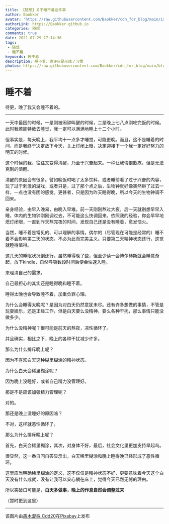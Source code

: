 ```yaml
---
title: 【随想】关于睡不着这件事
author: Baokker
avatar: 'https://raw.githubusercontent.com/Baokker/cdn_for_blog/main/img/custom/avatar.jpg'
authorLink: https://Baokker.github.io
categories: 随想
comments: true
date: 2021-07-29 17:14:36
tags:
 - 随想
 - 睡不着
keywords: 睡不着
description: 睡不着，也许只是形成了习惯
photos: https://raw.githubusercontent.com/Baokker/cdn_for_blog/main/blog_imgs/fairy-tale-1180921_1920.png
---
```


# 睡不着

待更，晚了我又会睡不着的。

---

一天中最困的时候，一是刚被闹钟叫醒的时候，二是晚上七八点刚吃完饭的时候。此时我若能特赦去睡觉，我一定可以满满地睡上十二个小时。

但事实是，每天晚上，我平均十一点多才睡觉，可能更晚。而且，这不是睡着的时间，而是我终于决定放下今天，关上灯闭上眼，决定迎接下一个我一定好好努力的明天的时候。

这个时候的我，往往又变得清醒，乃至于兴奋起来。一种让我悔恨歉疚，但是无法克制的清醒。

清醒的原因会有很多。譬如晚饭时喝了太多饮料，或者睡前看了过于兴奋的内容，玩了过于刺激的游戏，或者只是，过了那个点之后，生物钟就好像突然掰了过去一样，一点也没有困的感觉。更甚者，只是因为昨天睡得晚，所以今天的生物钟调不回来。

亲身经验，由早入晚易，由晚入早难。前一天刚刚熬过大夜，后一天就别想早早入睡，体内的生物钟刚刚调过去，不可能这么快调回来。依照我的经验，你会早早地熄灯闭眼，一直到昨天熬完夜的时间，发现自己还是没有睡着，愈发恼火。

当然，睡不着是常见的、可以理解的事情。偶尔的（尽管现在可能是经常的）睡不着不会影响第二天的状态。不必为此而完美主义。只要第二天精神状态还行，这觉就睡得值得。

这几天的睡眠状况倒还行，虽然睡得晚了些，但至少读一会博尔赫斯就会睡意渐起，放下kindle，自然呼吸数段时间后便会快速入睡。

来理清自己的需求。

自己最担心的其实还是睡得晚和睡不着。

睡得太晚也会导致睡不着，加重负罪心理。

为什么会睡得太晚呢？是因为对白天仍然意犹未尽。还有许多想做的事情，不管是玩耍娱乐，还是正经工作，但是白天要么没精神，要么各种干扰，那么事情只能没做多少。

为什么没精神呢？很可能是前天的熬夜，凉性循环了。

并且确实，相比之下，晚上的各种干扰减少许多。

那么为什么排斥晚上呢？

因为不喜欢白天这种糊里糊涂的精神状态。

为什么白天会稀里糊涂呢？

因为晚上没睡好，或者自己精力没管理好。

那是不是应该加强精力管理呢？

对的。

那还是晚上没睡好的原因咯？

不对，这样就恶性循环了。

那么为什么排斥晚上呢？

首先，白天会稀里糊涂，其次，对身体不好，最后，社会文化里更加支持早起鸟。

很显然，这一番自问自答显示出，白天稀里糊涂和晚上睡得晚已经形成了恶性循环。

这里应当明确稀里糊涂的定义，这不仅仅是精神状态不好，更要意味着今天这个白天没有什么成就，没有让我可以安心躺在床上，觉得今天已然无憾的理由。

所以突破口可能是，**白天多做事，晚上的作息自然会调整过来**

（暂时更到这里）

---

该图片由<a href="https://pixabay.com/zh/users/愚木混株cdd20-1193381/?utm_source=link-attribution&amp;utm_medium=referral&amp;utm_campaign=image&amp;utm_content=1180921">愚木混株 Cdd20</a>在<a href="https://pixabay.com/zh/?utm_source=link-attribution&amp;utm_medium=referral&amp;utm_campaign=image&amp;utm_content=1180921">Pixabay</a>上发布

